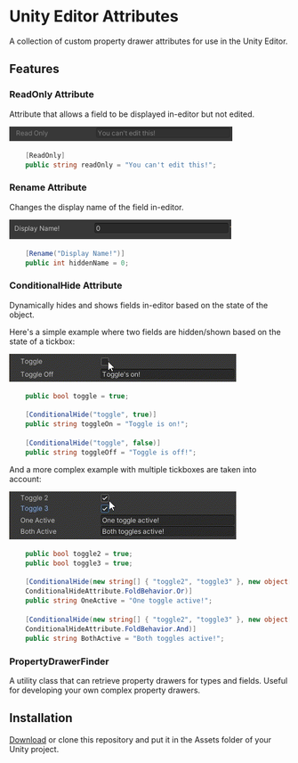 #  Unity Editor Attributes
A collection of custom property drawer attributes for use in the Unity Editor.
## Features

### ReadOnly Attribute
Attribute that allows a field to be displayed in-editor but not edited.

![](assets/read-only-example.PNG)

``` C#
    [ReadOnly]
    public string readOnly = "You can't edit this!";
```

### Rename Attribute
Changes the display name of the field in-editor.

![](assets/display-name-example.png)
``` C#
    [Rename("Display Name!")]
    public int hiddenName = 0;
```

### ConditionalHide Attribute
Dynamically hides and shows fields in-editor based on the state of the object.

Here's a simple example where two fields are hidden/shown based on the state of a tickbox:

![](assets/ConditionalHideDemo1.gif)

``` C#
    public bool toggle = true;

    [ConditionalHide("toggle", true)]
    public string toggleOn = "Toggle is on!";

    [ConditionalHide("toggle", false)]
    public string toggleOff = "Toggle is off!";
```

And a more complex example with multiple tickboxes are taken into account:

![](assets/ConditionalHideDemo2.gif)

``` C#
    public bool toggle2 = true;
    public bool toggle3 = true;

    [ConditionalHide(new string[] { "toggle2", "toggle3" }, new object[] { true, true },
    ConditionalHideAttribute.FoldBehavior.Or)]
    public string OneActive = "One toggle active!";

    [ConditionalHide(new string[] { "toggle2", "toggle3" }, new object[] { true, true },
    ConditionalHideAttribute.FoldBehavior.And)]
    public string BothActive = "Both toggles active!";
```

### PropertyDrawerFinder
A utility class that can retrieve property drawers for types and fields. Useful for developing your own complex property drawers.

## Installation
[Download](https://github.com/ollyisonit/UnityEditorAttributes/releases/latest) or clone this repository and put it in the Assets folder of your Unity project.
